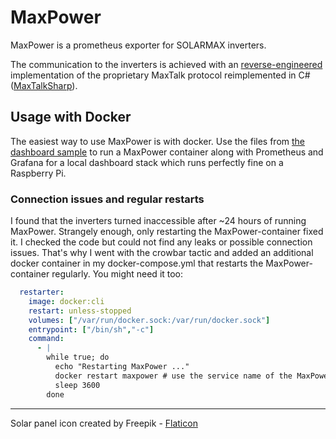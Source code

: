# MaxPower

MaxPower is a prometheus exporter for SOLARMAX inverters.

The communication to the inverters is achieved with an [reverse-engineered](https://2007.blog.dest-unreach.be/2009/04/15/solarmax-maxtalk-protocol-reverse-engineered/) implementation of the proprietary MaxTalk protocol reimplemented in C# ([MaxTalkSharp](/MaxTalkSharp)).

## Usage with Docker

The easiest way to use MaxPower is with docker. Use the files from [the dashboard sample](usage-with-docker-compose) to run a MaxPower container along with Prometheus and Grafana for a local dashboard stack which runs perfectly fine on a Raspberry Pi.

### Connection issues and regular restarts

I found that the inverters turned inaccessible after ~24 hours of running MaxPower. Strangely enough, only restarting the MaxPower-container fixed it. I checked the code but could not find any leaks or possible connection issues. That's why I went with the crowbar tactic and added an additional docker container in my docker-compose.yml that restarts the MaxPower-container regularly. You might need it too:

```yaml
  restarter:
    image: docker:cli
    restart: unless-stopped
    volumes: ["/var/run/docker.sock:/var/run/docker.sock"]
    entrypoint: ["/bin/sh","-c"]
    command:
      - |
        while true; do
          echo "Restarting MaxPower ..."
          docker restart maxpower # use the service name of the MaxPower container defined in your docker-compose.yml
          sleep 3600
        done
```
---

Solar panel icon created by Freepik - [Flaticon](https://www.flaticon.com/free-icons/solar-panel)
